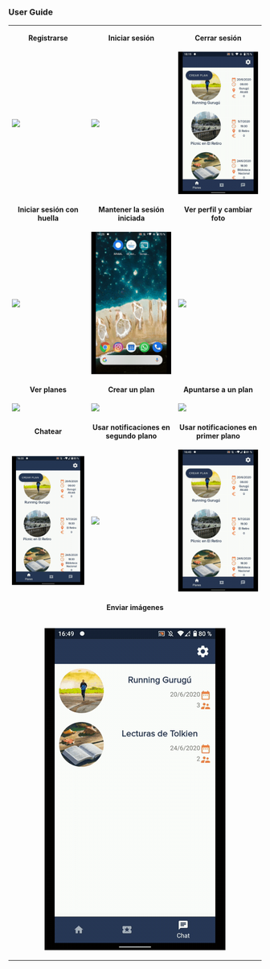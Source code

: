 ### User Guide

<p align="center">
	<table>
		<tr>
			<td><p align="center"><b>Registrarse</b></p></td>
			<td><p align="center"><b>Iniciar sesión</b></p></td>
			<td><p align="center"><b>Cerrar sesión</b></p></td>
		</tr>
		<tr>
			<td><img src="video/1_sign_up.gif"></td>
			<td><img src="video/2_sign_in.gif"></td>
			<td><img src="video/3_sign_out.gif"></td>
		</tr>
		<tr>
			<td><p align="center"><b>Iniciar sesión con huella</b></p></td>
			<td><p align="center"><b>Mantener la sesión iniciada</b></p></td>
			<td><p align="center"><b>Ver perfil y cambiar foto</b></p></td>
		</tr>
		<tr>
			<td><img src="video/4_fingertip_sign_in.gif"></td>
			<td><img src="video/5_keep_sign_in.gif"></td>
			<td><img src="video/6_view_profile_change_photo.gif"></td>
		</tr>
		<tr>
			<td><p align="center"><b>Ver planes</b></p></td>
			<td><p align="center"><b>Crear un plan</b></p></td>
			<td><p align="center"><b>Apuntarse a un plan</b></p></td>
		</tr>
		<tr>
			<td><img src="video/7_view_events.gif"></td>
			<td><img src="video/8_create_event.gif"></td>
			<td><img src="video/9_join_event.gif"></td>
		</tr>
		<tr>
			<td><p align="center"><b>Chatear</b></p></td>
			<td><p align="center"><b>Usar notificaciones en segundo plano</b></p></td>
			<td><p align="center"><b>Usar notificaciones en primer plano</b></p></td>
		</tr>
		<tr>
			<td><img src="video/10_chat.gif"></td>
			<td><img src="video/11_background_notification.gif"></td>
			<td><img src="video/12_foreground_notification.gif"></td>
		</tr>
		<tr>
			<td colspan="3"><p align="center"><b>Enviar imágenes</b></p></td>
		</tr>
		<tr>
			<td colspan="3"><p align="center"><img src="video/13_chat_with_image.gif"></p></td>
		</tr>
	</table>
</p>